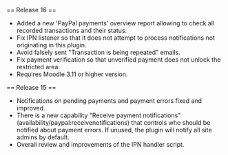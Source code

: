 == Release 16 ==

* Added a new 'PayPal payments' overview report allowing to check all recorded
  transactions and their status.
* Fix IPN listener so that it does not attempt to process notifications not
  originating in this plugin.
* Avoid falsely sent "Transaction is being repeated" emails.
* Fix payment verification so that unverified payment does not unlock the restricted
  area.
* Requires Moodle 3.11 or higher version.

== Release 15 ==

* Notifications on pending payments and payment errors fixed and improved.
* There is a new capability "Receive payment notifications"
  (availability/paypal:receivenotifications) that controls who should be notified
  about payment errors. If unused, the plugin will notify all site admins by default.
* Overall review and improvements of the IPN handler script.
